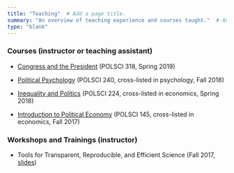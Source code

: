 ```yaml
---
title: "Teaching"  # Add a page title.
summary: "An overview of teaching experience and courses taught."  # Add a page description.
type: "blank"  
---
```


### Courses (instructor or teaching assistant)

- [Congress and the President](https://www.coursicle.com/duke/courses/POLSCI/318/) (POLSCI 318, Spring 2019)

- [Political Psychology](https://polisci.duke.edu/courses/POLSCI240) (POLSCI 240, cross-listed in psychology, Fall 2018)

- [Inequality and Politics](https://polisci.duke.edu/courses/inequality-and-politics) (POLSCI 224, cross-listed in economics, Spring 2018)

- [Introduction to Political Economy](https://polisci.duke.edu/courses/intro-political-economy) (POLSCI 145, cross-listed in economics, Fall 2017)

### Workshops and Trainings (instructor)

- Tools for Transparent, Reproducible, and Efficient Science (Fall 2017, [slides](https://osf.io/4q9k6/))
